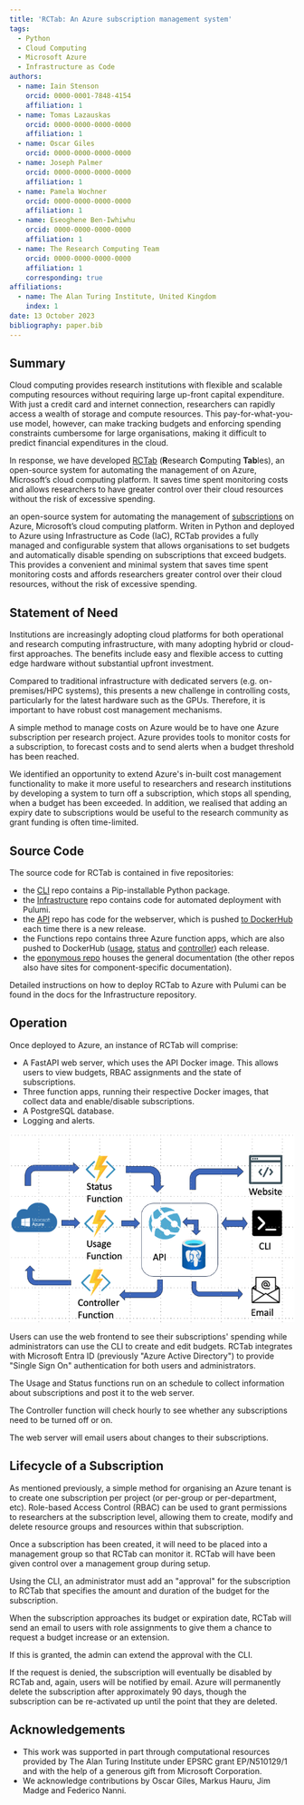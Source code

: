 ```yaml
---
title: 'RCTab: An Azure subscription management system'
tags:
  - Python
  - Cloud Computing
  - Microsoft Azure
  - Infrastructure as Code
authors:
  - name: Iain Stenson
    orcid: 0000-0001-7848-4154
    affiliation: 1
  - name: Tomas Lazauskas
    orcid: 0000-0000-0000-0000
    affiliation: 1
  - name: Oscar Giles
    orcid: 0000-0000-0000-0000
  - name: Joseph Palmer
    orcid: 0000-0000-0000-0000
    affiliation: 1
  - name: Pamela Wochner
    orcid: 0000-0000-0000-0000
    affiliation: 1
  - name: Eseoghene Ben-Iwhiwhu
    orcid: 0000-0000-0000-0000
    affiliation: 1
  - name: The Research Computing Team
    orcid: 0000-0000-0000-0000
    affiliation: 1
    corresponding: true
affiliations:
  - name: The Alan Turing Institute, United Kingdom
    index: 1
date: 13 October 2023
bibliography: paper.bib
---
```

## Summary

Cloud computing provides research institutions with flexible and scalable computing resources without requiring large up-front capital expenditure. With just a credit card and internet connection, researchers can rapidly access a wealth of storage and compute resources. This pay-for-what-you-use model, however, can make tracking budgets and enforcing spending constraints cumbersome for large organisations, making it difficult to predict financial expenditures in the cloud.

In response, we have developed [RCTab](https://rctab.readthedocs.io/) (**R**esearch **C**omputing **Tab**les), an open-source system for automating the management of  on Azure, Microsoft’s cloud computing platform. It saves time spent monitoring costs and allows researchers to have greater control over their cloud resources without the risk of excessive spending.

 an open-source system for automating the management of [subscriptions](https://learn.microsoft.com/en-us/azure/cloud-adoption-framework/ready/azure-setup-guide/organize-resources#management-levels-and-hierarchy) on Azure, Microsoft’s cloud computing platform. Writen in Python and deployed to Azure using Infrastructure as Code (IaC), RCTab provides a fully managed and configurable system that allows organisations to set budgets and automatically disable spending on subscriptions that exceed budgets. This provides a convenient and minimal system that saves time spent monitoring costs and affords researchers greater control over their cloud resources, without the risk of excessive spending.

## Statement of Need

Institutions are increasingly adopting cloud platforms for both operational and research computing infrastructure, with many adopting hybrid or cloud-first approaches. The benefits include easy and flexible access to cutting edge hardware without substantial upfront investment.

Compared to traditional infrastructure with dedicated servers (e.g. on-premises/HPC systems), this presents a new challenge in controlling costs, particularly for the latest hardware such as the GPUs. Therefore, it is important to have robust cost management mechanisms.

A simple method to manage costs on Azure would be to have one Azure subscription per research project. Azure provides tools to monitor costs for a subscription, to forecast costs and to send alerts when a budget threshold has been reached.

We identified an opportunity to extend Azure's in-built cost management functionality to make it more useful to researchers and research institutions by developing a system to turn off a subscription, which stops all spending, when a budget has been exceeded. In addition, we realised that adding an expiry date to subscriptions would be useful to the research community as grant funding is often time-limited.

## Source Code

The source code for RCTab is contained in five repositories:

- the [CLI](https://github.com/alan-turing-institute/rctab-cli) repo contains a Pip-installable Python package.
- the [Infrastructure](https://github.com/alan-turing-institute/rctab-infrastructure) repo contains code for automated deployment with Pulumi.
- the [API](https://github.com/alan-turing-institute/rctab-api) repo has code for the webserver, which is pushed [to DockerHub](https://hub.docker.com/r/turingrc/rctab-api) each time there is a new release.
- the Functions repo contains three Azure function apps, which are also pushed to DockerHub ([usage](https://hub.docker.com/r/turingrc/rctab-usage), [status](https://hub.docker.com/r/turingrc/rctab-status) and [controller](https://hub.docker.com/r/turingrc/rctab-controller)) each release.
- the [eponymous repo](https://github.com/alan-turing-institute/rctab) houses the general documentation (the other repos also have sites for component-specific documentation).

Detailed instructions on how to deploy RCTab to Azure with Pulumi can be found in the docs for the Infrastructure repository.

## Operation

Once deployed to Azure, an instance of RCTab will comprise:

- A FastAPI web server, which uses the API Docker image. This allows users to view budgets, RBAC assignments and the state of subscriptions.
- Three function apps, running their respective Docker images, that collect data and enable/disable subscriptions.
- A PostgreSQL database.
- Logging and alerts.

![System diagram.\label{fig:Figure 1}](figure1.png)

Users can use the web frontend to see their subscriptions' spending while administrators can use the CLI to create and edit budgets. RCTab integrates with Microsoft Entra ID (previously "Azure Active Directory") to provide "Single Sign On" authentication for both users and administrators.

The Usage and Status functions run on an schedule to collect information about subscriptions and post it to the web server.

The Controller function will check hourly to see whether any subscriptions need to be turned off or on.

The web server will email users about changes to their subscriptions.

## Lifecycle of a Subscription

As mentioned previously, a simple method for organising an Azure tenant is to create one subscription per project (or per-group or per-department, etc). Role-based Access Control (RBAC) can be used to grant permissions to researchers at the subscription level, allowing them to create, modify and delete resource groups and resources within that subscription.

Once a subscription has been created, it will need to be placed into a management group so that RCTab can monitor it. RCTab will have been given control over a management group during setup.

Using the CLI, an administrator must add an "approval" for the subscription to RCTab that specifies the amount and duration of the budget for the subscription.

When the subscription approaches its budget or expiration date, RCTab will send an email to users with role assignments to give them a chance to request a budget increase or an extension.

If this is granted, the admin can extend the approval with the CLI.

If the request is denied, the subscription will eventually be disabled by RCTab and, again, users will be notified by email. Azure will permanently delete the subscription after approximately 90 days, though the subscription can be re-activated up until the point that they are deleted.

## Acknowledgements

- This work was supported in part through computational resources provided by The Alan Turing Institute under EPSRC grant EP/N510129/1 and with the help of a generous gift from Microsoft Corporation.
- We acknowledge contributions by Oscar Giles, Markus Hauru, Jim Madge and Federico Nanni.
